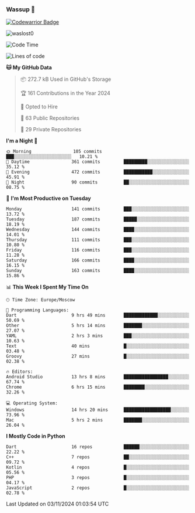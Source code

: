### Wassup 👋

[![Codewarrior Badge](https://www.codewars.com/users/waslost/badges/small)](https://www.codewars.com/users/waslost)

<p align="left"> <img src="https://komarev.com/ghpvc/?username=waslost0" alt="waslost0" /></p>

<!--START_SECTION:waka-->
![Code Time](http://img.shields.io/badge/Code%20Time-5%2C002%20hrs%2056%20mins-blue)

![Lines of code](https://img.shields.io/badge/From%20Hello%20World%20I%27ve%20Written-1.5%20million%20lines%20of%20code-blue)

**🐱 My GitHub Data** 

> 📦 272.7 kB Used in GitHub's Storage 
 > 
> 🏆 161 Contributions in the Year 2024
 > 
> 💼 Opted to Hire
 > 
> 📜 63 Public Repositories 
 > 
> 🔑 29 Private Repositories 
 > 
**I'm a Night 🦉** 

```text
🌞 Morning                105 commits         ███░░░░░░░░░░░░░░░░░░░░░░   10.21 % 
🌆 Daytime                361 commits         █████████░░░░░░░░░░░░░░░░   35.12 % 
🌃 Evening                472 commits         ███████████░░░░░░░░░░░░░░   45.91 % 
🌙 Night                  90 commits          ██░░░░░░░░░░░░░░░░░░░░░░░   08.75 % 
```
📅 **I'm Most Productive on Tuesday** 

```text
Monday                   141 commits         ███░░░░░░░░░░░░░░░░░░░░░░   13.72 % 
Tuesday                  187 commits         █████░░░░░░░░░░░░░░░░░░░░   18.19 % 
Wednesday                144 commits         ████░░░░░░░░░░░░░░░░░░░░░   14.01 % 
Thursday                 111 commits         ███░░░░░░░░░░░░░░░░░░░░░░   10.80 % 
Friday                   116 commits         ███░░░░░░░░░░░░░░░░░░░░░░   11.28 % 
Saturday                 166 commits         ████░░░░░░░░░░░░░░░░░░░░░   16.15 % 
Sunday                   163 commits         ████░░░░░░░░░░░░░░░░░░░░░   15.86 % 
```


📊 **This Week I Spent My Time On** 

```text
🕑︎ Time Zone: Europe/Moscow

💬 Programming Languages: 
Dart                     9 hrs 49 mins       █████████████░░░░░░░░░░░░   50.69 % 
Other                    5 hrs 14 mins       ███████░░░░░░░░░░░░░░░░░░   27.07 % 
YAML                     2 hrs 3 mins        ███░░░░░░░░░░░░░░░░░░░░░░   10.63 % 
Text                     40 mins             █░░░░░░░░░░░░░░░░░░░░░░░░   03.48 % 
Groovy                   27 mins             █░░░░░░░░░░░░░░░░░░░░░░░░   02.38 % 

🔥 Editors: 
Android Studio           13 hrs 8 mins       █████████████████░░░░░░░░   67.74 % 
Chrome                   6 hrs 15 mins       ████████░░░░░░░░░░░░░░░░░   32.26 % 

💻 Operating System: 
Windows                  14 hrs 20 mins      ██████████████████░░░░░░░   73.96 % 
Mac                      5 hrs 2 mins        ███████░░░░░░░░░░░░░░░░░░   26.04 % 
```

**I Mostly Code in Python** 

```text
Dart                     16 repos            ██████░░░░░░░░░░░░░░░░░░░   22.22 % 
C++                      7 repos             ██░░░░░░░░░░░░░░░░░░░░░░░   09.72 % 
Kotlin                   4 repos             █░░░░░░░░░░░░░░░░░░░░░░░░   05.56 % 
PHP                      3 repos             █░░░░░░░░░░░░░░░░░░░░░░░░   04.17 % 
JavaScript               2 repos             █░░░░░░░░░░░░░░░░░░░░░░░░   02.78 % 
```




 Last Updated on 03/11/2024 01:03:54 UTC
<!--END_SECTION:waka-->

